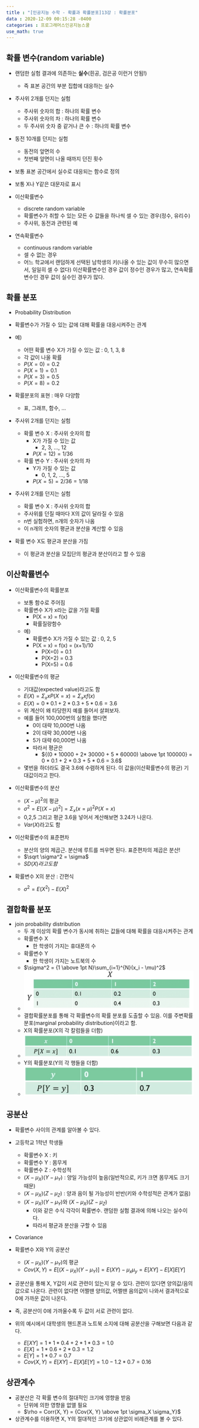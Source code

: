 ```yaml
---
title : "[인공지능 수학 - 확률과 확률분포]13강 : 확률분포"
data : 2020-12-09 00:15:28 -0400
categories : 프로그래머스인공지능스쿨
use_math: true
---
```

## 확률 변수(random variable)
- 랜덤한 실험 결과에 의존하는 **실수**(흰공, 검은공 이런거 안됨!)
    - 즉 표본 공간의 부분 집합에 대응하는 실수
- 주사위 2개를 던지는 실험
    - 주사위 숫자의 합 : 하나의 확률 변수
    - 주사위 숫자의 차 : 하나의 확률 변수
    - 두 주사위 숫자 중 같거나 큰 수 : 하나의 확률 변수
- 동전 10개를 던지는 실험
    - 동전의 앞면의 수
    - 첫번째 앞면이 나올 때까지 던진 횟수
- 보통 표본 공간에서 실수로 대응되는 함수로 정의
- 보통 X나 Y같은 대문자로 표시
  
- 이산확률변수
    - discrete random variable
    - 확률변수가 취할 수 있는 모든 수 값들을 하나씩 셀 수 있는 경우(정수, 유리수)
    - 주사위, 동전과 관련된 예
- 연속확률변수
    - continuous random variable
    - 셀 수 없는 경우
    - 어느 학교에서 랜덤하게 선택된 남학생의 키(나올 수 있는 값이 무수히 많으면서, 일일히 셀 수 없다)
이산확률변수인 경우 값이 정수인 경우가 많고, 연속확률변수인 경우 값이 실수인 경우가 많다.  
  
## 확률 분포
- Probability Distribution
- 확률변수가 가질 수 있는 값에 대해 확률을 대응시켜주는 관계
- 예)
    - 어떤 확률 변수 X가 가질 수 있는 값 : 0, 1, 3, 8
    - 각 값이 나올 확률
    - $P(X = 0) = 0.2$
    - $P(X = 1) = 0.1$
    - $P(X = 3) = 0.5$
    - $P(X = 8) = 0.2$
  
- 확률분포의 표현 : 매우 다양함
    - 표, 그래프, 함수, ...
  
- 주사위 2개를 던지는 실험
    - 확률 변수 X : 주사위 숫자의 합
        - X가 가질 수 있는 값  
            - 2, 3, ..., 12
        - $P(X = 12) = 1/36$
    - 확률 변수 Y : 주사위 숫자의 차
        - Y가 가질 수 있는 값
            - 0, 1, 2, ..., 5
        - $P(X = 5) = 2/36 = 1/18$
  
- 주사위 2개를 던지는 실험
    - 확률 변수 X : 주사위 숫자의 합
    - 주사위를 던질 때마다 X의 값이 달라질 수 있음
    - n번 실험하면, n개의 숫자가 나옴
    - 이 n개의 숫자의 평균과 분산을 계산할 수 있음
- 확률 변수 X도 평균과 분산을 가짐
    - 이 평균과 분산을 모집단의 평균과 분산이라고 할 수 있음
  
## 이산확률변수
- 이산확률변수의 확률분포
    - 보통 함수로 주어짐
    - 확률변수 X가 x라는 값을 가질 확률
        - P(X = x) = f(x)
        - 확률질량함수
    - 예)
        - 확률변수 X가 가질 수 있는 값 : 0, 2, 5
        - P(X = x) = f(x) = (x+1)/10
            - P(X=0) = 0.1
            - P(X=2) = 0.3
            - P(X=5) = 0.6
  
- 이산확률변수의 평균
    - 기대값(expected value)라고도 함
    - $E(X) = \Sigma_x xP(X = x) = \Sigma_x xf(x)$
    - $E(X) = 0 * 0.1 + 2 * 0.3 + 5 * 0.6 = 3.6$
    - 위 계산이 왜 타당한지 예를 들어서 살펴보자.
    - 예를 들어 100,000번의 실험을 했다면
        - 0이 대략 10,000번 나옴
        - 2이 대략 30,000번 나옴
        - 5가 대략 60,000번 나옴
        - 따라서 평균은
            - ${(0 * 10000 + 2* 30000 + 5 * 60000) \above 1pt 100000} = 0 * 0.1 + 2 * 0.3 + 5 * 0.6 = 3.6$
    - 몇번을 하더라도 결국 3.6에 수렴하게 된다. 이 값을(이산확률변수의 평균) 기대값이라고 한다.
  
- 이산확률변수의 분산
    - $(X - \mu)^2$의 평균
    - $\sigma^2 = E[(X - \mu)^2] = \Sigma_x(x = \mu)^2 P(X = x)$
    - 0,2,5 그리고 평균 3.6을 넣어서 계산해보면 3.24가 나온다.
    - $Var(X)$라고도 함
  
- 이산확률변수의 표준편차
    - 분산의 양의 제곱근. 분산에 루트를 씌우면 된다. 표준편차의 제곱은 분산!
    - $\sqrt \sigma^2 = \sigma$
    - $SD(X)라고도 함$
  
- 확률변수 X의 분산 : 간편식
    - $\sigma^2 = E(X^2) - {E(X)}^2$
  
## 결합확률 분포
- join probability distribution
    - 두 개 이상의 확률 변수가 동시에 취하는 값들에 대해 확률을 대응시켜주는 관계
    - 확률변수 X
        - 한 학생이 가지는 휴대폰의 수
    - 확률변수 Y
        - 한 학생이 가지는 노트북의 수
    - $\sigma^2 = {1 \above 1pt N}\sum_{i=1}^{N}(x_i - \mu)^2$
    - ![Alt Text](/assets/images/20201209/41.png)  
    - 결합확률분포를 통해 각 확률변수의 확률 분포를 도출할 수 있음. 이를 주변확률분포(marginal probability distribution)이라고 함.
    - X의 확률분포(X의 각 칼럼들을 더함)
    - ![Alt Text](/assets/images/20201209/42.png)  
    - Y의 확률분포(Y의 각 행들을 더함)
    - ![Alt Text](/assets/images/20201209/43.png)  
  
## 공분산
- 확률변수 사이의 관계를 알아볼 수 있다.
- 고등학교 1학년 학생들
    - 확률변수 X : 키
    - 확률변수 Y : 몸무게
    - 확률변수 Z : 수학성적
    - $(X - \mu_X)(Y - \mu_Y)$ : 양일 가능성이 높음(일반적으로, 키가 크면 몸무게도 크기 때문)
    - $(X - \mu_X)(Z - \mu_Z)$ : 양과 음이 될 가능성이 반반(키와 수학성적은 관계가 없음)
    - $(X - \mu_X)(Y - \mu_Y)$와 $(X - \mu_X)(Z - \mu_Z)$
        - 이와 같은 수식 각각이 확률변수. 랜덤한 실험 결과에 의해 나오는 실수이다.
        - 따라서 평균과 분산을 구할 수 있음
  
- Covariance
- 확률변수 X와 Y의 공분산
    - $(X - \mu_X)(Y - \mu_Y)$의 평균
    - $Cov(X, Y) = E[(X - \mu_X)(Y - \mu_Y)] = E(XY) - \mu_x \mu_y = E[XY] - E[X]E[Y]$
- 공분산을 통해 X, Y값이 서로 관련이 있는지 알 수 있다. 관련이 있다면 양의값/음의값으로 나온다. 관련이 없다면 어쩔땐 양의값, 어쩔땐 음의값이 나와서 결과적으로 0에 가까운 값이 나온다.
- 즉, 공분산이 0에 가까울수록 두 값이 서로 관련이 없다.
  
- 위의 예시에서 대학생의 핸드폰과 노트북 소지에 대해 공분산을 구해보면 다음과 같다.
    - $E[XY] = 1 * 1 * 0.4 + 2 * 1 * 0.3 = 1.0$
    - $E[X] = 1 * 0.6 + 2 * 0.3 = 1.2$
    - $E[Y] = 1  * 0.7 = 0.7$
    - $Cov(X, Y) = E[XY] - E[X]E[Y] = 1.0 - 1.2 * 0.7 = 0.16$
  
## 상관계수
- 공분산은 각 확률 변수의 절대적인 크기에 영향을 받음
    - 단위에 의한 영향을 없앨 필요
    - $\rho = Corr(X, Y) = {Cov(X, Y) \above 1pt \sigma_X \sigma_Y}$
- 상관계수를 이용하면 X, Y의 절대적인 크기에 상관없이 비례관계를 볼 수 있다.
